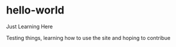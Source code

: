 # hello-world
Just Learning Here

Testing things, learning how to use the site and hoping to contribue
